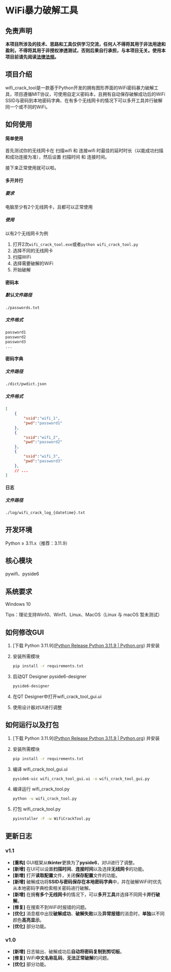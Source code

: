 # WiFi暴力破解工具

## 免责声明
**本项目所涉及的技术、思路和工具仅供学习交流，任何人不得将其用于非法用途和盈利，不得将其用于非授权渗透测试，否则后果自行承担，与本项目无关。使用本项目前请先阅读[法律法规](https://github.com/baihengaead/Awesome-Laws)。**

## 项目介绍

wifi_crack_tool是一款基于Python开发的拥有图形界面的WiFi密码暴力破解工具，项目遵循MIT协议，可使用自定义密码本，且拥有自动保存破解成功后的WiFi SSID与密码到本地密码字典、在有多个无线网卡的情况下可以多开工具并行破解同一个或不同的WiFi。

## 如何使用

#### 简单使用

首先测试你的无线网卡在 扫描wifi 和 连接wifi 时最佳的延时时长（以能成功扫描和成功连接为准），然后设置 扫描时间 和 连接时间。

接下来正常使用就可以啦。

#### 多开并行

##### 要求

电脑至少有2个无线网卡，且都可以正常使用

##### 使用

以有2个无线网卡为例

1. 打开2次`wifi_crack_tool.exe`或者`python wifi_crack_tool.py`
2. 选择不同的无线网卡
3. 扫描WiFi
4. 选择需要破解的WiFi
5. 开始破解

#### 密码本

##### 默认文件路径

```cmd
./passwords.txt
```

##### 文件格式

```txt
password1
password2
password3
...
```

#### 密码字典

##### 文件路径

```cmd
./dict/pwdict.json
```

##### 文件格式

```json
[
    {
        "ssid":"wifi_1",
        "pwd":"password1"
    },
    {
        "ssid":"wifi_2",
        "pwd":"password2"
    },
    {
        "ssid":"wifi_3",
        "pwd":"password3"
    },
    // ...
]
```

#### 日志

##### 文件路径

```cmd
./log/wifi_crack_log_{datetime}.txt
```

## 开发环境

Python ≥ 3.11.x（推荐：3.11.9）

## 核心模块

pywifi、pyside6

## 系统要求

Windows 10

Tips：理论支持Win10、Win11、Linux、MacOS（Linux 与 macOS 暂未测试）

## 如何修改GUI

1. [下载 Python 3.11.9]([Python Release Python 3.11.9 | Python.org](https://www.python.org/downloads/release/python-3119/)) 并安装

2. 安装所需模块
   ```cmd
   pip install -r requirements.txt
   ```

3. 启动QT Designer pyside6-designer

   ```cmd
   pyside6-designer
   ```

4. 在QT Designer中打开wifi_crack_tool_gui.ui

5. 使用设计器对UI进行调整


## 如何运行以及打包

1. [下载 Python 3.11.9]([Python Release Python 3.11.9 | Python.org](https://www.python.org/downloads/release/python-3119/)) 并安装

2. 安装所需模块

   ```cmd
   pip install -r requirements.txt
   ```

3. 编译 wifi_crack_tool_gui.ui

   ```cmd
   pyside6-uic wifi_crack_tool_gui.ui -o wifi_crack_tool_gui.py
   ```

4. 编译运行 wifi_crack_tool.py

   ```cmd
   python -u wifi_crack_tool.py
   ```

5. 打包 wifi_crack_tool.py

   ```cmd
   pyinstaller -F -w WifiCrackTool.py
   ```

## 更新日志

### v1.1

- **[重构]** GUI框架从**tkinter**更换为了**pyside6**，对UI进行了调整。
- **[新增]** 在UI可以设置**扫描时间**、**连接时间**以及选择**无线网卡**的功能。
- **[新增]** 打开**读取配置**文件，关闭**保存配置**文件的功能。
- **[新增]** 破解成功将**SSID与密码保存在本地密码字典**中，并在破解WiFi时优先从本地密码字典检索相关密码进行破解。
- **[新增]** 在拥**有多个无线网卡**的情况下，可以**多开工具**并选择不同网卡**并行破解**。
- **[修复]** 在搜索不到WiFi时报错的问题。
- **[优化]** 消息框中出现**破解成功**、**破解失败**以及**异常报错**的消息时，**单独**以不同颜色**高亮显示**。
- **[优化]** 部分功能。

### v1.0

- **[新增]** 日志输出、破解成功后**自动将密码复制到剪切板**。
- **[修复]** WiFi**中文名称乱码**，**无法正常破解**的问题。
- **[优化]** 部分功能。
